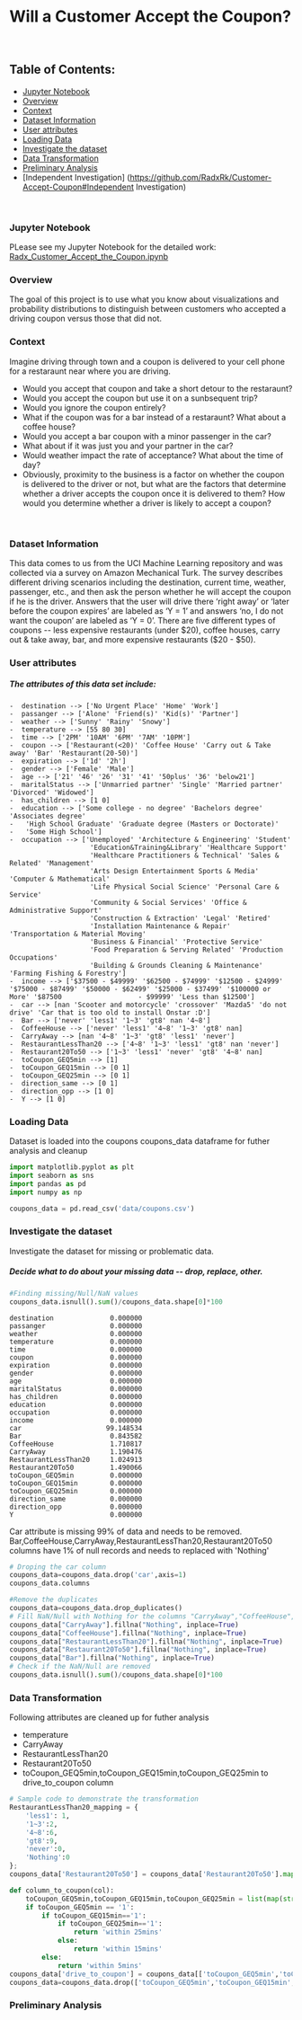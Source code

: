 # Will a Customer Accept the Coupon?
<br> 

## Table of Contents: ##
- [Jupyter Notebook](https://github.com/RadxRk/Customer-Accept-Coupon/edit/main/README.md#Jupyter-Notebook)
- [Overview](https://github.com/RadxRk/Customer-Accept-Coupon/edit/main/README.md#Overview) 
- [Context](https://github.com/RadxRk/Customer-Accept-Coupon/edit/main/README.md#Context)
- [Dataset Information](https://github.com/RadxRk/Customer-Accept-Coupon/edit/main/README.md#Dataset-Information) 
- [User attributes](https://github.com/RadxRk/Customer-Accept-Coupon/edit/main/README.md#user-attributes) 
- [Loading Data](https://github.com/RadxRk/Customer-Accept-Coupon#missing-and-duplicated-data)
- [Investigate the dataset](https://github.com/RadxRk/Customer-Accept-Coupon#Investigate-the-dataset)
- [Data Transformation](https://github.com/RadxRk/Customer-Accept-Coupon#Data-Transformation)
- [Preliminary Analysis](https://github.com/RadxRk/Customer-Accept-Coupon#Preliminary-Analysis)
- [Independent Investigation] (https://github.com/RadxRk/Customer-Accept-Coupon#Independent Investigation)


<br> 

### <p style="font-weight:bold">Jupyter Notebook</p> ###
PLease see my Jupyter Notebook for the detailed work: [Radx_Customer_Accept_the_Coupon.ipynb](https://github.com/RadxRk/Customer-Accept-Coupon/blob/main/Radx_Customer_Accept_the_Coupon.ipynb)

### <p style="font-weight:bold">Overview</p> ###
The goal of this project is to use what you know about visualizations and probability distributions to distinguish between customers who accepted a driving coupon versus those that did not.
<br> 

### <p style="font-weight:bold">Context</p> ###
Imagine driving through town and a coupon is delivered to your cell phone for a restaraunt near where you are driving. 
- Would you accept that coupon and take a short detour to the restaraunt? 
- Would you accept the coupon but use it on a sunbsequent trip? 
- Would you ignore the coupon entirely? 
- What if the coupon was for a bar instead of a restaraunt? What about a coffee house? 
- Would you accept a bar coupon with a minor passenger in the car? 
- What about if it was just you and your partner in the car? 
- Would weather impact the rate of acceptance? What about the time of day?
- Obviously, proximity to the business is a factor on whether the coupon is delivered to the driver or not, but what are the factors that 
determine whether a driver accepts the coupon once it is delivered to them? How would you determine whether a driver is likely to accept a coupon?
<br> 

### <p style="font-weight:bold">Dataset Information</p> ###
This data comes to us from the UCI Machine Learning repository and was collected via a survey on Amazon Mechanical Turk. The survey describes different driving scenarios including the destination, current time, weather, passenger, etc., and then ask the person whether he will accept the coupon if he is the driver. Answers that the user will drive there ‘right away’ or ‘later before the coupon expires’ are labeled as ‘Y = 1’ and answers ‘no, I do not want the coupon’ are labeled as ‘Y = 0’. There are five different types of coupons -- less expensive restaurants (under $20), coffee houses, carry out & take away, bar, and more expensive restaurants ($20 - $50).
<br>

### <p style="font-weight:bold">User attributes</p> ###
  ##### The attributes of this data set include: #####
  
    -  destination --> ['No Urgent Place' 'Home' 'Work']
    -  passanger --> ['Alone' 'Friend(s)' 'Kid(s)' 'Partner']
    -  weather --> ['Sunny' 'Rainy' 'Snowy']
    -  temperature --> [55 80 30]
    -  time --> ['2PM' '10AM' '6PM' '7AM' '10PM']
    -  coupon --> ['Restaurant(<20)' 'Coffee House' 'Carry out & Take away' 'Bar' 'Restaurant(20-50)']
    -  expiration --> ['1d' '2h']
    -  gender --> ['Female' 'Male']
    -  age --> ['21' '46' '26' '31' '41' '50plus' '36' 'below21']
    -  maritalStatus --> ['Unmarried partner' 'Single' 'Married partner' 'Divorced' 'Widowed']
    -  has_children --> [1 0]
    -  education --> ['Some college - no degree' 'Bachelors degree' 'Associates degree'
    -   'High School Graduate' 'Graduate degree (Masters or Doctorate)'
    -   'Some High School']
    -  occupation --> ['Unemployed' 'Architecture & Engineering' 'Student'
                        'Education&Training&Library' 'Healthcare Support'
                        'Healthcare Practitioners & Technical' 'Sales & Related' 'Management'
                        'Arts Design Entertainment Sports & Media' 'Computer & Mathematical'
                        'Life Physical Social Science' 'Personal Care & Service'
                        'Community & Social Services' 'Office & Administrative Support'
                        'Construction & Extraction' 'Legal' 'Retired'
                        'Installation Maintenance & Repair' 'Transportation & Material Moving'
                        'Business & Financial' 'Protective Service'
                        'Food Preparation & Serving Related' 'Production Occupations'
                        'Building & Grounds Cleaning & Maintenance' 'Farming Fishing & Forestry']
    -  income --> ['$37500 - $49999' '$62500 - $74999' '$12500 - $24999' '$75000 - $87499' '$50000 - $62499' '$25000 - $37499' '$100000 or More' '$87500                   - $99999' 'Less than $12500']
    -  car --> [nan 'Scooter and motorcycle' 'crossover' 'Mazda5' 'do not drive' 'Car that is too old to install Onstar :D']
    -  Bar --> ['never' 'less1' '1~3' 'gt8' nan '4~8']
    -  CoffeeHouse --> ['never' 'less1' '4~8' '1~3' 'gt8' nan]
    -  CarryAway --> [nan '4~8' '1~3' 'gt8' 'less1' 'never']
    -  RestaurantLessThan20 --> ['4~8' '1~3' 'less1' 'gt8' nan 'never']
    -  Restaurant20To50 --> ['1~3' 'less1' 'never' 'gt8' '4~8' nan]
    -  toCoupon_GEQ5min --> [1]
    -  toCoupon_GEQ15min --> [0 1]
    -  toCoupon_GEQ25min --> [0 1]
    -  direction_same --> [0 1]
    -  direction_opp --> [1 0]
    -  Y --> [1 0]

### <p style="font-weight:bold">Loading Data</p> ###
Dataset is loaded into the coupons coupons_data dataframe for futher analysis and cleanup
```python
import matplotlib.pyplot as plt
import seaborn as sns
import pandas as pd
import numpy as np

coupons_data = pd.read_csv('data/coupons.csv')
``` 
### <p style="font-weight:bold">Investigate the dataset</p> ###
Investigate the dataset for missing or problematic data. 
##### Decide what to do about your missing data -- drop, replace, other.

```python
#Finding missing/Null/NaN values
coupons_data.isnull().sum()/coupons_data.shape[0]*100 
```
<pre><code>destination              0.000000
passanger                0.000000
weather                  0.000000
temperature              0.000000
time                     0.000000
coupon                   0.000000
expiration               0.000000
gender                   0.000000
age                      0.000000
maritalStatus            0.000000
has_children             0.000000
education                0.000000
occupation               0.000000
income                   0.000000
car                     99.148534
Bar                      0.843582
CoffeeHouse              1.710817
CarryAway                1.190476
RestaurantLessThan20     1.024913
Restaurant20To50         1.490066
toCoupon_GEQ5min         0.000000
toCoupon_GEQ15min        0.000000
toCoupon_GEQ25min        0.000000
direction_same           0.000000
direction_opp            0.000000
Y                        0.000000</code></pre>
Car attribute is missing 99% of data and needs to be removed.
Bar,CoffeeHouse,CarryAway,RestaurantLessThan20,Restaurant20To50 columns have 1% of null records and needs to replaced with 'Nothing'

```python
# Droping the car column
coupons_data=coupons_data.drop('car',axis=1)
coupons_data.columns

#Remove the duplicates
coupons_data=coupons_data.drop_duplicates()
# Fill NaN/Null with Nothing for the columns "CarryAway","CoffeeHouse","RestaurantLessThan20","Restaurant20To50","Bar"
coupons_data["CarryAway"].fillna("Nothing", inplace=True)
coupons_data["CoffeeHouse"].fillna("Nothing", inplace=True)
coupons_data["RestaurantLessThan20"].fillna("Nothing", inplace=True)
coupons_data["Restaurant20To50"].fillna("Nothing", inplace=True)
coupons_data["Bar"].fillna("Nothing", inplace=True)
# Check if the NaN/Null are removed
coupons_data.isnull().sum()/coupons_data.shape[0]*100 
```
### <p style="font-weight:bold">Data Transformation</p> ###
Following attributes are cleaned up for futher analysis
- temperature
- CarryAway
- RestaurantLessThan20 
- Restaurant20To50
- toCoupon_GEQ5min,toCoupon_GEQ15min,toCoupon_GEQ25min to drive_to_coupon column
```python
# Sample code to demonstrate the transformation
RestaurantLessThan20_mapping = {
    'less1': 1,
    '1~3':2,
    '4~8':6, 
    'gt8':9,
    'never':0,
    'Nothing':0
};
coupons_data['Restaurant20To50'] = coupons_data['Restaurant20To50'].map(RestaurantLessThan20_mapping);

def column_to_coupon(col):
    toCoupon_GEQ5min,toCoupon_GEQ15min,toCoupon_GEQ25min = list(map(str,col))
    if toCoupon_GEQ5min == '1':
        if toCoupon_GEQ15min=='1':
            if toCoupon_GEQ25min=='1':
                return 'within 25mins'
            else:
                return 'within 15mins'
        else:
            return 'within 5mins'
coupons_data['drive_to_coupon'] = coupons_data[['toCoupon_GEQ5min','toCoupon_GEQ15min','toCoupon_GEQ25min']].apply(column_to_coupon,axis=1,raw=True)
coupons_data=coupons_data.drop(['toCoupon_GEQ5min','toCoupon_GEQ15min','toCoupon_GEQ25min'],axis=1)
``` 

### <p style="font-weight:bold">Preliminary Analysis</p> ###
  

 
